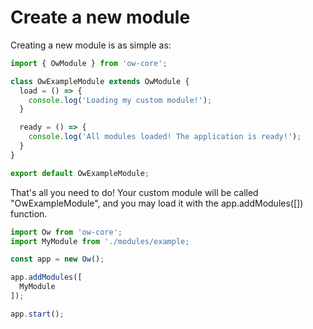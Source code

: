 # Create a new module

Creating a new module is as simple as:

```js
import { OwModule } from 'ow-core';

class OwExampleModule extends OwModule {
  load = () => {
    console.log('Loading my custom module!');
  }

  ready = () => {
    console.log('All modules loaded! The application is ready!');
  }
}

export default OwExampleModule;
```

That's all you need to do! Your custom module will be called "OwExampleModule", and you may load it with the app.addModules([]) function.

```js
import Ow from 'ow-core';
import MyModule from './modules/example;

const app = new Ow();

app.addModules([
  MyModule
]);

app.start();
```